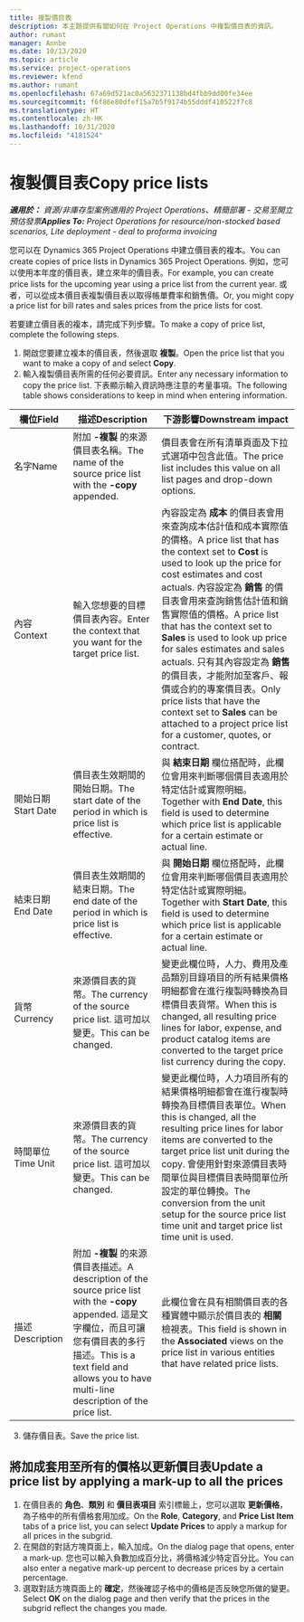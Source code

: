 ```yaml
---
title: 複製價目表
description: 本主題提供有關如何在 Project Operations 中複製價目表的資訊。
author: rumant
manager: Annbe
ms.date: 10/13/2020
ms.topic: article
ms.service: project-operations
ms.reviewer: kfend
ms.author: rumant
ms.openlocfilehash: 67a69d521ac0a5632371138bd4fbb9dd00fe34ee
ms.sourcegitcommit: f6f86e80dfef15a7b5f9174b55dddf410522f7c8
ms.translationtype: HT
ms.contentlocale: zh-HK
ms.lasthandoff: 10/31/2020
ms.locfileid: "4181524"
---
```

# <a name="copy-price-lists"></a><span data-ttu-id="dee7d-103">複製價目表</span><span class="sxs-lookup"><span data-stu-id="dee7d-103">Copy price lists</span></span>

<span data-ttu-id="dee7d-104">_**適用於：** 資源/非庫存型案例適用的 Project Operations、精簡部署 - 交易至開立預估發票_</span><span class="sxs-lookup"><span data-stu-id="dee7d-104">_**Applies To:** Project Operations for resource/non-stocked based scenarios, Lite deployment - deal to proforma invoicing_</span></span>

<span data-ttu-id="dee7d-105">您可以在 Dynamics 365 Project Operations 中建立價目表的複本。</span><span class="sxs-lookup"><span data-stu-id="dee7d-105">You can create copies of price lists in Dynamics 365 Project Operations.</span></span> <span data-ttu-id="dee7d-106">例如，您可以使用本年度的價目表，建立來年的價目表。</span><span class="sxs-lookup"><span data-stu-id="dee7d-106">For example, you can create price lists for the upcoming year using a price list from the current year.</span></span>  <span data-ttu-id="dee7d-107">或者，可以從成本價目表複製價目表以取得帳單費率和銷售價。</span><span class="sxs-lookup"><span data-stu-id="dee7d-107">Or, you might copy a price list for bill rates and sales prices from the price lists for cost.</span></span> 

<span data-ttu-id="dee7d-108">若要建立價目表的複本，請完成下列步驟。</span><span class="sxs-lookup"><span data-stu-id="dee7d-108">To make a copy of price list, complete the following steps.</span></span>

1. <span data-ttu-id="dee7d-109">開啟您要建立複本的價目表，然後選取 **複製**。</span><span class="sxs-lookup"><span data-stu-id="dee7d-109">Open the price list that you want to make a copy of and select **Copy**.</span></span>
2. <span data-ttu-id="dee7d-110">輸入複製價目表所需的任何必要資訊。</span><span class="sxs-lookup"><span data-stu-id="dee7d-110">Enter any necessary information to copy the price list.</span></span> <span data-ttu-id="dee7d-111">下表顯示輸入資訊時應注意的考量事項。</span><span class="sxs-lookup"><span data-stu-id="dee7d-111">The following table shows considerations to keep in mind when entering information.</span></span>

| <span data-ttu-id="dee7d-112">欄位</span><span class="sxs-lookup"><span data-stu-id="dee7d-112">Field</span></span> | <span data-ttu-id="dee7d-113">描述</span><span class="sxs-lookup"><span data-stu-id="dee7d-113">Description</span></span> | <span data-ttu-id="dee7d-114">下游影響</span><span class="sxs-lookup"><span data-stu-id="dee7d-114">Downstream impact</span></span> |
| --- | --- | --- |
| <span data-ttu-id="dee7d-115">名字</span><span class="sxs-lookup"><span data-stu-id="dee7d-115">Name</span></span> | <span data-ttu-id="dee7d-116">附加 **-複製** 的來源價目表名稱。</span><span class="sxs-lookup"><span data-stu-id="dee7d-116">The name of the source price list with the **-copy** appended.</span></span> | <span data-ttu-id="dee7d-117">價目表會在所有清單頁面及下拉式選項中包含此值。</span><span class="sxs-lookup"><span data-stu-id="dee7d-117">The price list includes this value on all list pages and drop-down options.</span></span> |
| <span data-ttu-id="dee7d-118">內容</span><span class="sxs-lookup"><span data-stu-id="dee7d-118">Context</span></span> | <span data-ttu-id="dee7d-119">輸入您想要的目標價目表內容。</span><span class="sxs-lookup"><span data-stu-id="dee7d-119">Enter the context that you want for the target price list.</span></span> | <span data-ttu-id="dee7d-120">內容設定為 **成本** 的價目表會用來查詢成本估計值和成本實際值的價格。</span><span class="sxs-lookup"><span data-stu-id="dee7d-120">A price list that has the context set to **Cost** is used to look up the price for cost estimates and cost actuals.</span></span> <span data-ttu-id="dee7d-121">內容設定為 **銷售** 的價目表會用來查詢銷售估計值和銷售實際值的價格。</span><span class="sxs-lookup"><span data-stu-id="dee7d-121">A price list that has the context set to **Sales** is used to look up price for sales estimates and sales actuals.</span></span> <span data-ttu-id="dee7d-122">只有其內容設定為 **銷售** 的價目表，才能附加至客戶、報價或合約的專案價目表。</span><span class="sxs-lookup"><span data-stu-id="dee7d-122">Only price lists that have the context set to **Sales** can be attached to a project price list for a customer, quotes, or contract.</span></span> |
| <span data-ttu-id="dee7d-123">開始日期</span><span class="sxs-lookup"><span data-stu-id="dee7d-123">Start Date</span></span> | <span data-ttu-id="dee7d-124">價目表生效期間的開始日期。</span><span class="sxs-lookup"><span data-stu-id="dee7d-124">The start date of the period in which is price list is effective.</span></span> | <span data-ttu-id="dee7d-125">與 **結束日期** 欄位搭配時，此欄位會用來判斷哪個價目表適用於特定估計或實際明細。</span><span class="sxs-lookup"><span data-stu-id="dee7d-125">Together with **End Date**, this field is used to determine which price list is applicable for a certain estimate or actual line.</span></span> |
| <span data-ttu-id="dee7d-126">結束日期</span><span class="sxs-lookup"><span data-stu-id="dee7d-126">End Date</span></span> | <span data-ttu-id="dee7d-127">價目表生效期間的結束日期。</span><span class="sxs-lookup"><span data-stu-id="dee7d-127">The end date of the period in which is price list is effective.</span></span> | <span data-ttu-id="dee7d-128">與 **開始日期** 欄位搭配時，此欄位會用來判斷哪個價目表適用於特定估計或實際明細。</span><span class="sxs-lookup"><span data-stu-id="dee7d-128">Together with **Start Date**, this field is used to determine which price list is applicable for a certain estimate or actual line.</span></span> |
| <span data-ttu-id="dee7d-129">貨幣</span><span class="sxs-lookup"><span data-stu-id="dee7d-129">Currency</span></span> | <span data-ttu-id="dee7d-130">來源價目表的貨幣。</span><span class="sxs-lookup"><span data-stu-id="dee7d-130">The currency of the source price list.</span></span> <span data-ttu-id="dee7d-131">這可加以變更。</span><span class="sxs-lookup"><span data-stu-id="dee7d-131">This can be changed.</span></span> | <span data-ttu-id="dee7d-132">變更此欄位時，人力、費用及產品類別目錄項目的所有結果價格明細都會在進行複製時轉換為目標價目表貨幣。</span><span class="sxs-lookup"><span data-stu-id="dee7d-132">When this is changed, all resulting price lines for labor, expense, and product catalog items are converted to the target price list currency during the copy.</span></span> |
| <span data-ttu-id="dee7d-133">時間單位</span><span class="sxs-lookup"><span data-stu-id="dee7d-133">Time Unit</span></span> | <span data-ttu-id="dee7d-134">來源價目表的貨幣。</span><span class="sxs-lookup"><span data-stu-id="dee7d-134">The currency of the source price list.</span></span> <span data-ttu-id="dee7d-135">這可加以變更。</span><span class="sxs-lookup"><span data-stu-id="dee7d-135">This can be changed.</span></span> | <span data-ttu-id="dee7d-136">變更此欄位時，人力項目所有的結果價格明細都會在進行複製時轉換為目標價目表單位。</span><span class="sxs-lookup"><span data-stu-id="dee7d-136">When this is changed, all the resulting price lines for labor items are converted to the target price list unit during the copy.</span></span> <span data-ttu-id="dee7d-137">會使用針對來源價目表時間單位與目標價目表時間單位所設定的單位轉換。</span><span class="sxs-lookup"><span data-stu-id="dee7d-137">The conversion from the unit setup for the source price list time unit and target price list time unit is used.</span></span> |
| <span data-ttu-id="dee7d-138">描述</span><span class="sxs-lookup"><span data-stu-id="dee7d-138">Description</span></span> | <span data-ttu-id="dee7d-139">附加 **-複製** 的來源價目表描述。</span><span class="sxs-lookup"><span data-stu-id="dee7d-139">A description of the source price list with the **-copy** appended.</span></span> <span data-ttu-id="dee7d-140">這是文字欄位，而且可讓您有價目表的多行描述。</span><span class="sxs-lookup"><span data-stu-id="dee7d-140">This is a text field and allows you to have multi-line description of the price list.</span></span> | <span data-ttu-id="dee7d-141">此欄位會在具有相關價目表的各種實體中顯示於價目表的 **相關** 檢視表。</span><span class="sxs-lookup"><span data-stu-id="dee7d-141">This field is shown in the **Associated** views on the price list in various entities that have related price lists.</span></span> |

3. <span data-ttu-id="dee7d-142">儲存價目表。</span><span class="sxs-lookup"><span data-stu-id="dee7d-142">Save the price list.</span></span> 

## <a name="update-a-price-list-by-applying-a-mark-up-to-all-the-prices"></a><span data-ttu-id="dee7d-143">將加成套用至所有的價格以更新價目表</span><span class="sxs-lookup"><span data-stu-id="dee7d-143">Update a price list by applying a mark-up to all the prices</span></span>

1. <span data-ttu-id="dee7d-144">在價目表的 **角色**、**類別** 和 **價目表項目** 索引標籤上，您可以選取 **更新價格**，為子格中的所有價格套用加成。</span><span class="sxs-lookup"><span data-stu-id="dee7d-144">On the **Role**, **Category**, and **Price List Item** tabs of a price list, you can select **Update Prices** to apply a markup for all prices in the subgrid.</span></span> 
2. <span data-ttu-id="dee7d-145">在開啟的對話方塊頁面上，輸入加成。</span><span class="sxs-lookup"><span data-stu-id="dee7d-145">On the dialog page that opens, enter a mark-up.</span></span> <span data-ttu-id="dee7d-146">您也可以輸入負數加成百分比，將價格減少特定百分比。</span><span class="sxs-lookup"><span data-stu-id="dee7d-146">You can also enter a negative mark-up percent to decrease prices by a certain percentage.</span></span> 
3. <span data-ttu-id="dee7d-147">選取對話方塊頁面上的 **確定**，然後確認子格中的價格是否反映您所做的變更。</span><span class="sxs-lookup"><span data-stu-id="dee7d-147">Select **OK** on the dialog page and then verify that the prices in the subgrid reflect the changes you made.</span></span>
